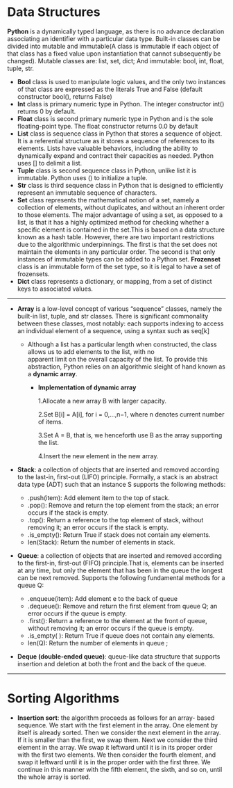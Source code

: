 # Data Structures
**Python** is a dynamically typed language, as there is no advance declaration associating an identifier with a particular data type. Built-in classes can be divided into mutable and immutable(A class is immutable if each object of that class has a fixed value upon instantiation that cannot subsequently be changed). Mutable classes are: list, set, dict; And immutable: bool, int, float, tuple, str.

* **Bool** class is used to manipulate logic values, and the only two instances of that class are expressed as the literals True and False (default constructor bool(), returns False)
* **Int** class is primary numeric type in Python. The integer constructor int() returns 0 by default. 
* **Float** class is second primary numeric type in Python and is the sole floating-point type. The float constructor returns 0.0 by default
* **List** class is sequence class in Python that stores a sequence of object. It is a referential structure as it stores a sequence of references to its elements. Lists have valuable behaviors, including the ability to dynamically expand and contract their capacities as needed. Python uses [] to delimit a list.
* **Tuple** class is second sequence class in Python, unlike list it is immutable. Python uses () to initialize a tuple.
* **Str** class is third sequence class in Python that is designed to efficiently represent an immutable sequence of characters.
* **Set** class represents the mathematical notion of a set, namely a collection of elements, without duplicates, and without an inherent order to those elements. The major advantage of using a set, as opposed to a list, is that it has a highly optimized method for checking whether a specific element is contained in the set.This is based on a data structure known as a hash table. However, there are two important restrictions due to the algorithmic underpinnings. The first is that the set does not maintain the elements in any particular order. The second is that only instances of immutable types can be added to a Python set. **Frozenset** class is an immutable form of the set type, so it is legal to have a set of frozensets.
* **Dict** class represents a dictionary, or mapping, from a set of distinct keys to associated values.
______________________________________________________________________________________________________________________________
* **Array** is a low-level concept of various “sequence” classes, namely the built-in list, tuple, and str classes. There is significant commonality between these classes, most notably: each supports indexing to access an individual element of a sequence, using a syntax such as seq[k]
  * Although a list has a particular length when constructed, the class allows us to add elements to the list, with no               
  apparent limit on the overall capacity of the list. To provide this abstraction, Python relies on an algorithmic sleight of 
  hand known as a **dynamic array**.
       - **Implementation of dynamic array**
       
           1.Allocate a new array B with larger capacity.
           
           2.Set B[i] = A[i], for i = 0,...,n−1, where n denotes current number of items. 
           
           3.Set A = B, that is, we henceforth use B as the array supporting the list.
           
           4.Insert the new element in the new array.



* **Stack**: a collection of objects that are inserted and removed according to the last-in, first-out (LIFO) principle. Formally, a stack is an abstract data type (ADT) such that an instance S supports the following methods:
    - .push(item): Add element item to the top of stack.
    - .pop(): Remove and return the top element from the stack; an error occurs if the stack is empty.
    - .top(): Return a reference to the top element of stack, without removing it; an error occurs if the stack is empty.
    - .is_empty(): Return True if stack does not contain any elements.
    - len(Stack): Return the number of elements in stack.
* **Queue**: a collection of objects that are inserted and removed according to the first-in, first-out (FIFO) principle.That is, elements can be inserted at any time, but only the element that has been in the queue the longest can be next removed.
Supports the following fundamental methods for a queue Q:
    - .enqueue(item): Add element e to the back of queue 
    - .dequeue(): Remove and return the first element from queue Q; an error occurs if the queue is empty.
    - .first(): Return a reference to the element at the front of queue, without removing it; an error occurs if the queue is empty.
    - .is_empty( ): Return True if queue does not contain any elements.
    - len(Q): Return the number of elements in queue ;
* **Deque (double-ended queue)**: queue-like data structure that supports insertion and deletion at both the front and the back of the queue.
______________________________________________________________________________________________________________________________
# Sorting Algorithms

* **Insertion sort**: the algorithm proceeds as follows for an array- based sequence. We start with the first element in the array. One element by itself is already sorted. Then we consider the next element in the array. If it is smaller than the first, we swap them. Next we consider the third element in the array. We swap it leftward until it is in its proper order with the first two elements. We then consider the fourth element, and swap it leftward until it is in the proper order with the first three. We continue in this manner with the fifth element, the sixth, and so on, until the whole array is sorted. 
